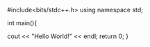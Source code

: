 #include<bits/stdc++.h>
using namespace std;

int main(){
  
  cout << "Hello World!" << endl;
  return 0;
}
